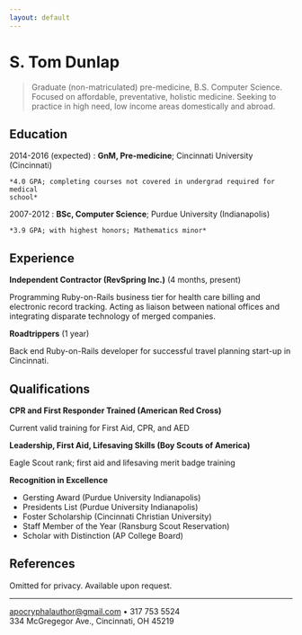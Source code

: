 ```yaml
---
layout: default
---
```


S. Tom Dunlap
=============

> Graduate (non-matriculated) pre-medicine, B.S. Computer Science.  Focused on
> affordable, preventative, holistic medicine.  Seeking to practice in high
> need, low income areas domestically and abroad.

Education
---------

2014-2016 (expected)
:   **GnM, Pre-medicine**; Cincinnati University (Cincinnati)

    *4.0 GPA; completing courses not covered in undergrad required for medical
    school*

2007-2012
:   **BSc, Computer Science**; Purdue University (Indianapolis)

    *3.9 GPA; with highest honors; Mathematics minor*

Experience
----------

**Independent Contractor (RevSpring Inc.)** (4 months, present)

Programming Ruby-on-Rails business tier for health care billing and electronic
record tracking.  Acting as liaison between national offices and integrating
disparate technology of merged companies.

**Roadtrippers** (1 year)

Back end Ruby-on-Rails developer for successful travel planning start-up in
Cincinnati.

Qualifications
--------------

**CPR and First Responder Trained (American Red Cross)**

Current valid training for First Aid, CPR, and AED


**Leadership, First Aid, Lifesaving Skills (Boy Scouts of America)**

Eagle Scout rank; first aid and lifesaving merit badge training


**Recognition in Excellence**

-  Gersting Award (Purdue University Indianapolis)
-  Presidents List (Purdue University Indianapolis)
-  Foster Scholarship (Cincinnati Christian University)
-  Staff Member of the Year (Ransburg Scout Reservation)
-  Scholar with Distinction (AP College Board)


References
----------------------------------------

Omitted for privacy. Available upon request.

----
<apocryphalauthor@gmail.com> • 317 753 5524  
334 McGregegor Ave., Cincinnati, OH 45219
